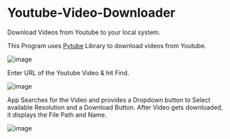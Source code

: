 # Youtube-Video-Downloader
Download Videos from Youtube to your local system.

This Program uses [Pytube](https://pytube.io/en/latest/index.html) Library to download videos from Youtube.


![image](https://user-images.githubusercontent.com/21958711/120100778-38450280-c160-11eb-9945-983bee408cfb.png)

Enter URL of the Youtube Video & hit Find.

![image](https://user-images.githubusercontent.com/21958711/120100788-4d219600-c160-11eb-948d-a210f4ca2e7f.png)

App Searches for the Video and provides a Dropdown button to Select available Resolution and a Download Button.
After Video gets downloaded, it displays the File Path and Name.

![image](https://user-images.githubusercontent.com/21958711/120100537-e354bc80-c15e-11eb-9163-9c7ce70bce58.png)



